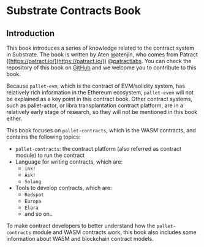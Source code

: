 # Substrate Contracts Book

## Introduction

This book introduces a series of knowledge related to the contract system in Substrate. The book is written by Aten @atenjin, who comes from Patract ([https://patract.io/](https://patract.io/)) @[patractlabs](https://github.com/patractlabs). You can check the repository of this book on [GitHub](https://github.com/patractlabs/substrate-contracts-book) and we welcome you to contribute to this book.

Because `pallet-evm`, which is the contract of EVM/solidity system, has relatively rich information in the Ethereum ecosystem, `pallet-evem` will not be explained as a key point in this contract book. Other contract systems, such as pallet-actor, or libra transplantation contract platform, are in a relatively early stage of research, so they will not be mentioned in this book either.

This book focuses on `pallet-contracts`, which is the WASM contracts, and contains the following topics:

- `pallet-contracts`: the contract platform (also referred as contract module) to run the contract
- Language for writing contracts, which are:
  - `ink!`
  - `Ask!`
  - `Solang`
- Tools to develop contracts, which are:
  - `Redspot`
  - `Europa`
  - `Elara`
  - and so on..

To make contract developers to better understand how the `pallet-contracts` module and WASM contracts work, this book also includes some information about WASM and blockchain contract models.